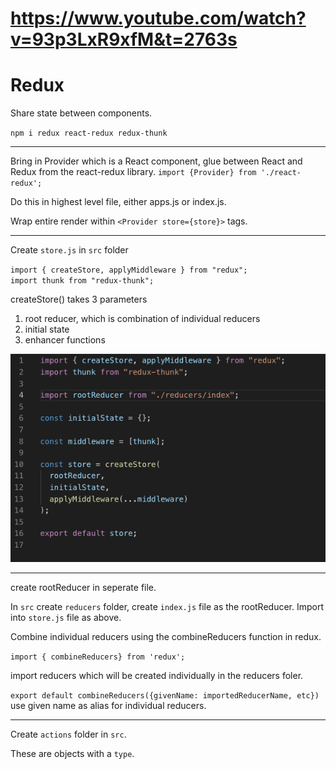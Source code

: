 # https://www.youtube.com/watch?v=93p3LxR9xfM&t=2763s

# Redux

Share state between components.

`npm i redux react-redux redux-thunk`

---
 Bring in Provider which is a React component, glue between React and Redux from the react-redux library.
 `import {Provider} from './react-redux';`

 Do this in highest level file, either apps.js or index.js.

 Wrap entire render within `<Provider store={store}>` tags.

---
Create `store.js` in `src` folder   

 `import { createStore, applyMiddleware } from "redux";`     
 `import thunk from "redux-thunk";`
  

createStore() takes 3 parameters
1. root reducer, which is combination of individual reducers
2. initial state
3. enhancer functions

![](pics/redux_notes2/store.png)

---
create rootReducer in seperate file.

In `src` create `reducers` folder, create `index.js` file as the rootReducer.  Import into `store.js` file as above.

Combine individual reducers using the combineReducers function in redux.

`import { combineReducers} from 'redux';`

import reducers which will be created individually in the reducers foler.

`export default combineReducers({givenName: importedReducerName, etc})`   
use given name as alias for individual reducers.

---
Create `actions` folder in `src`.

These are objects with a `type`.